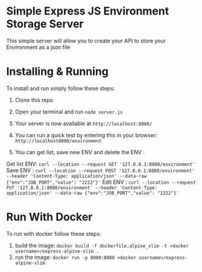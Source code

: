 # Simple Express JS Environment Storage Server

This simple server will allow you to create your API to store your Environment as a json file

# Installing & Running
To install and run simply follow these steps:

1)  Clone this repo

2)  Open your terminal and run `node server.js`

3)  Your server is now available at `http://localhost:8080/`

4)  You can run a quick test by entering this in your browser: `http://localhost8080/environment`

5)  You can get list, save new ENV and delete the ENV :

Get list ENV: `curl --location --request GET '127.0.0.1:8080/environment'`
Save ENV : `curl --location --request POST '127.0.0.1:8080/environment' --header 'Content-Type: application/json' --data-raw {"env":"JOB_PORT","value": "2222"}'`
Edit ENV : `curl --location --request PUT '127.0.0.1:8080/environment' --header 'Content-Type: application/json' --data-raw {"env":"JOB_PORT","value": "2222"}'`

# Run With Docker
To run with docker follow these steps:
1)  build the image: `docker build -f dockerfile.alpine_slim -t <docker username>/express-alpine-slim .`
2)  run the image: `docker run -p 8080:8080 <docker username>/express-alpine-slim`
